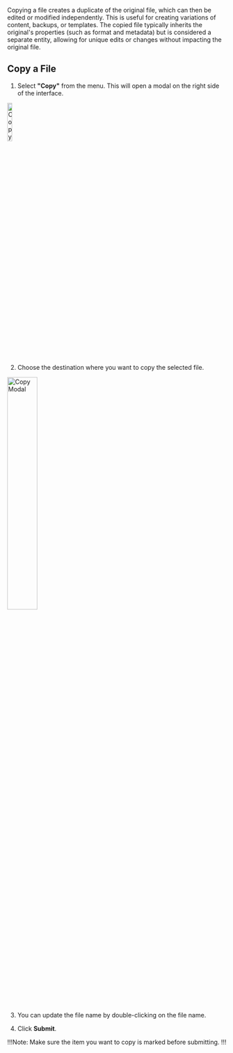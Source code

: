 Copying a file creates a duplicate of the original file, which can then be edited or modified independently. This is useful for creating variations of content, backups, or templates. The copied file typically inherits the original's properties (such as format and metadata) but is considered a separate entity, allowing for unique edits or changes without impacting the original file.

## Copy a File

1. Select **"Copy"** from the menu. This will open a modal on the right side of the interface.

<p><img src="/static/images/common/copy-menu.jpg" alt="Copy Menu" style="width: 15%;"></p>

2. Choose the destination where you want to copy the selected file.

<p><img src="/static/images/files/copy.jpg" alt="Copy Modal" style="width: 37%;"></p>

3. You can update the file name by double-clicking on the file name.

4. Click <span class="text-blue">**Submit**</span>.

!!!Note:
Make sure the item you want to copy is marked before submitting.
!!!